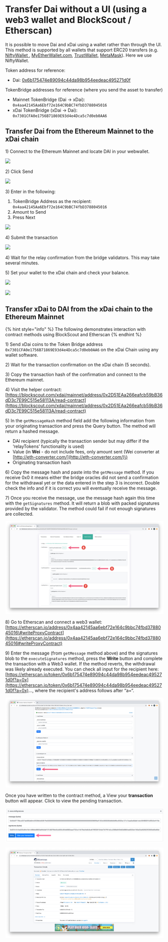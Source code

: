 # Transfer Dai without a UI \(using a web3 wallet and BlockScout / Etherscan\)

It is possible to move Dai and xDai using a wallet rather than through the UI. This method is supported by all wallets that support ERC20 transfers \(e.g. [NiftyWallet ](https://chrome.google.com/webstore/detail/nifty-wallet/jbdaocneiiinmjbjlgalhcelgbejmnid?hl=en), [MyEtherWallet.com](http://myetherwallet.com/), [TrustWallet](https://trustwallet.com/), [MetaMask](https://metamask.io/)\). Here we use NiftyWallet.

Token address for reference:

* Dai: [0x6b175474e89094c44da98b954eedeac495271d0f](https://etherscan.io/token/0x6b175474e89094c44da98b954eedeac495271d0f)

TokenBridge addresses for reference \(where you send the asset to transfer\)

* Mainnet TokenBridge \(Dai -&gt; xDai\): `0x4aa42145Aa6Ebf72e164C9bBC74fbD3788045016`
* xDai TokenBridge \(xDai -&gt; Dai\): `0x7301CFA0e1756B71869E93d4e4Dca5c7d0eb0AA6`

## Transfer Dai from the Ethereum Mainnet to the xDai chain

1\) Connect to the Ethereum Mainnet and locate DAI in your webwallet. 

![](../../../.gitbook/assets/sd1.png)

2\) Click Send

![](../../../.gitbook/assets/sd2.png)

3\) Enter in the following:

1. TokenBridge Address as the recipient: `0x4aa42145Aa6Ebf72e164C9bBC74fbD3788045016`
2. Amount to Send
3. Press Next

![](../../../.gitbook/assets/sd3.png)

4\) Submit the transaction

![](../../../.gitbook/assets/sd4.png)

4\) Wait for the relay confirmation from the bridge validators. This may take several minutes.

5\) Set your wallet to the xDai chain and check your balance.

![](../../../.gitbook/assets/sd5.png)

![](../../../.gitbook/assets/sdbalance2.png)

## Transfer xDai to DAI from the xDai chain to the Ethereum Mainnet

{% hint style="info" %}
The following demonstrates interaction with contract methods using BlockScout and Etherscan
{% endhint %}

1\) Send xDai coins to the Token Bridge address `0x7301CFA0e1756B71869E93d4e4Dca5c7d0eb0AA6` on the xDai Сhain using any wallet software.

2\) Wait for the transaction confirmation on the xDai chain \(5 seconds\).

3\) Copy the transaction hash of the confirmation and connect to the Ethereum mainnet.  
  
4\)  Visit the helper contract: [https://blockscout.com/xdai/mainnet/address/0x2D51EAa266eafcb59bB36dD3c7E99C515e58113A/read-contract](https://blockscout.com/xdai/mainnet/address/0x2D51EAa266eafcb59bB36dD3c7E99C515e58113A/read-contract)  
  
5\) In the `getMessageHash` method field add the following information from your originating transaction and press the Query button. The method will return a hashed message.

*  DAI recipient \(typically the transaction sender but may differ if the ‘relayTokens’ functionality is used\)
* Value \(in **Wei** - do not include fees, only amount sent \(Wei converter at [http://eth-converter.com/](http://eth-converter.com/)\)
* Originating transaction hash

6\) Copy the message hash and paste into the `getMessage` method. If you receive 0x0 it means either the bridge oracles did not send a confirmation for the withdrawal yet or the data entered in the step 3 is incorrect. Double check the info and if it is correct you will eventually receive the message.

7\) Once you receive the message, use the message hash again this time with the `getSignatures` method. It will return a blob with packed signatures provided by the validator. The method could fail if not enough signatures are collected.

![](../../../.gitbook/assets/blockscout1.jpg)

8\) Go to Etherscan and connect a web3 wallet: [https://etherscan.io/address/0x4aa42145aa6ebf72e164c9bbc74fbd3788045016\#writeProxyContract](https://etherscan.io/address/0x4aa42145aa6ebf72e164c9bbc74fbd3788045016#writeProxyContract)

9\) Enter the message \(from `getMessage` method above\) and the signatures blob to the  `executeSignatures` method, press the **Write** button and complete the transaction with a Web3 wallet. If the method reverts, the withdrawal was likely already executed. You can check all input for the recipient here: [https://etherscan.io/token/0x6b175474e89094c44da98b954eedeac495271d0f?a=0x](https://etherscan.io/token/0x6b175474e89094c44da98b954eedeac495271d0f?a=0x)..., where the recipient's address follows after “a=“.

![](../../../.gitbook/assets/etherscan1.jpg)

Once you have written to the contract method, a View your **transaction** button will appear. Click to view the pending transaction. 

![](../../../.gitbook/assets/etherscan3.jpg)

![A completed transaction](../../../.gitbook/assets/etherscan2.jpg)







